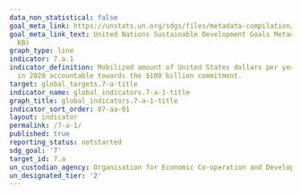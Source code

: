 ```yaml
---
data_non_statistical: false
goal_meta_link: https://unstats.un.org/sdgs/files/metadata-compilation/Metadata-Goal-7.pdf
goal_meta_link_text: United Nations Sustainable Development Goals Metadata (PDF 111
  KB)
graph_type: line
indicator: 7.a.1
indicator_definition: Mobilized amount of United States dollars per year starting
  in 2020 accountable towards the $100 billion commitment.
target: global_targets.7-a-title
indicator_name: global_indicators.7-a-1-title
graph_title: global_indicators.7-a-1-title
indicator_sort_order: 07-aa-01
layout: indicator
permalink: /7-a-1/
published: true
reporting_status: notstarted
sdg_goal: '7'
target_id: 7.a
un_custodian_agency: Organisation for Economic Co-operation and Development (OECD)
un_designated_tier: '2'
---
```

